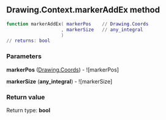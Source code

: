 ## Drawing.Context.markerAddEx method


```lua
function markerAddEx( markerPos    // Drawing.Coords
                    , markerSize   // any_integral
                    )
// returns: bool
```


### Parameters

**markerPos** ([Drawing.Coords](../../Drawing/Coords.md)) - ![markerPos]

**markerSize** (**any_integral**) - ![markerSize]

### Return value

Return type: **bool**

